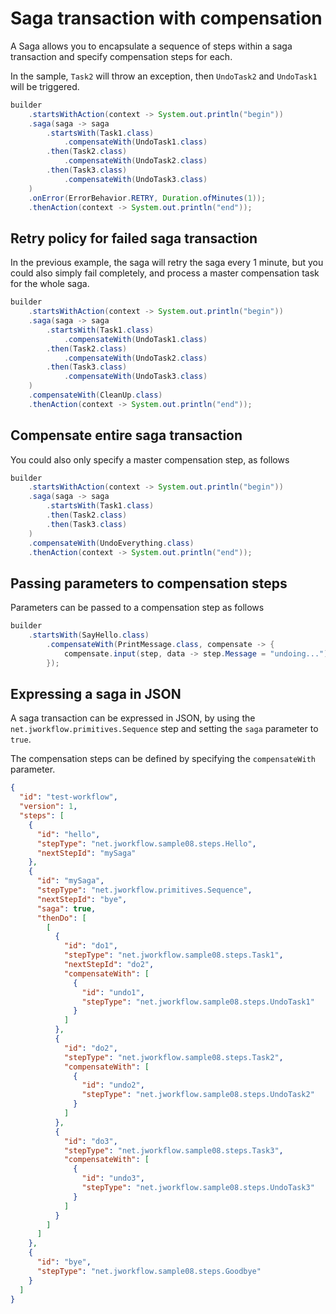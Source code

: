 ﻿# Saga transaction with compensation

A Saga allows you to encapsulate a sequence of steps within a saga transaction and specify compensation steps for each.

In the sample, `Task2` will throw an exception, then `UndoTask2` and `UndoTask1` will be triggered.

```java
builder
    .startsWithAction(context -> System.out.println("begin"))
    .saga(saga -> saga
        .startsWith(Task1.class)
            .compensateWith(UndoTask1.class)
        .then(Task2.class)
            .compensateWith(UndoTask2.class)
        .then(Task3.class)
            .compensateWith(UndoTask3.class)
    )
    .onError(ErrorBehavior.RETRY, Duration.ofMinutes(1));
    .thenAction(context -> System.out.println("end")); 
```

## Retry policy for failed saga transaction

In the previous example, the saga will retry the saga every 1 minute, but you could also simply fail completely, and process a master compensation task for the whole saga.

```java
builder
    .startsWithAction(context -> System.out.println("begin"))
    .saga(saga -> saga
        .startsWith(Task1.class)
            .compensateWith(UndoTask1.class)
        .then(Task2.class)
            .compensateWith(UndoTask2.class)
        .then(Task3.class)
            .compensateWith(UndoTask3.class)
    )
    .compensateWith(CleanUp.class)
    .thenAction(context -> System.out.println("end")); 
```

## Compensate entire saga transaction

You could also only specify a master compensation step, as follows

```java
builder
    .startsWithAction(context -> System.out.println("begin"))
    .saga(saga -> saga
        .startsWith(Task1.class)
        .then(Task2.class)
        .then(Task3.class)
    )
    .compensateWith(UndoEverything.class)
    .thenAction(context -> System.out.println("end")); 
```

## Passing parameters to compensation steps

Parameters can be passed to a compensation step as follows

```java
builder
    .startsWith(SayHello.class)
        .compensateWith(PrintMessage.class, compensate -> {
            compensate.input(step, data -> step.Message = "undoing...");
        });
```

## Expressing a saga in JSON

A saga transaction can be expressed in JSON, by using the `net.jworkflow.primitives.Sequence` step and setting the `saga` parameter to `true`.

The compensation steps can be defined by specifying the `compensateWith` parameter.

```json
{
  "id": "test-workflow",
  "version": 1,
  "steps": [
    {
      "id": "hello",
      "stepType": "net.jworkflow.sample08.steps.Hello",
      "nextStepId": "mySaga"
    },
    {
      "id": "mySaga",
      "stepType": "net.jworkflow.primitives.Sequence",
      "nextStepId": "bye",
      "saga": true,
      "thenDo": [
        [
          {
            "id": "do1",
            "stepType": "net.jworkflow.sample08.steps.Task1",
            "nextStepId": "do2",
            "compensateWith": [
              {
                "id": "undo1",
                "stepType": "net.jworkflow.sample08.steps.UndoTask1"
              }
            ]
          },
          {
            "id": "do2",
            "stepType": "net.jworkflow.sample08.steps.Task2",
            "compensateWith": [
              {
                "id": "undo2",
                "stepType": "net.jworkflow.sample08.steps.UndoTask2"
              }
            ]
          },
          {
            "id": "do3",
            "stepType": "net.jworkflow.sample08.steps.Task3",
            "compensateWith": [
              {
                "id": "undo3",
                "stepType": "net.jworkflow.sample08.steps.UndoTask3"
              }
            ]
          }
        ]
      ]
    },    
    {
      "id": "bye",
      "stepType": "net.jworkflow.sample08.steps.Goodbye"
    }
  ]
}
```